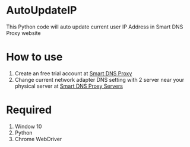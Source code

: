 # AutoUpdateIP
This Python code will auto update current user IP Address in Smart DNS Proxy website

# How to use
1. Create an free trial account at [Smart DNS Proxy](https://www.smartdnsproxy.com/SignUp) 
2. Change current network adapter DNS setting with 2 server near your physical server at [Smart DNS Proxy Servers](https://www.smartdnsproxy.com/Servers) 



# Required
1. Window 10
2. Python
3. Chrome WebDriver
